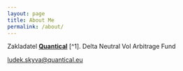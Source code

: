 ```yaml
---
layout: page
title: About Me
permalink: /about/
---
```


Zakladatel **[Quantical](https://quantical.eu/)** [^1]. Delta Neutral Vol Arbitrage Fund

ludek.skyva@quantical.eu

